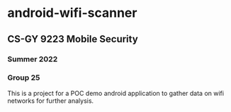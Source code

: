 # android-wifi-scanner

## CS-GY 9223 Mobile Security
### Summer 2022
### Group 25

This is a project for a POC demo android application to gather data on wifi networks for further analysis.
